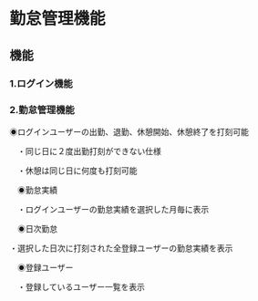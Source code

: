 # 勤怠管理機能
## 機能

### 1.ログイン機能

### 2.勤怠管理機能

◉ログインユーザーの出勤、退勤、休憩開始、休憩終了を打刻可能
   
　・同じ日に２度出勤打刻ができない仕様
   
 　・休憩は同じ日に何度も打刻可能
  
 　◉勤怠実績
  
  　・ログインユーザーの勤怠実績を選択した月毎に表示
   
 　◉日次勤怠
    
   ・選択した日次に打刻された全登録ユーザーの勤怠実績を表示
   
 　◉登録ユーザー
  
  　・登録しているユーザー一覧を表示

  
